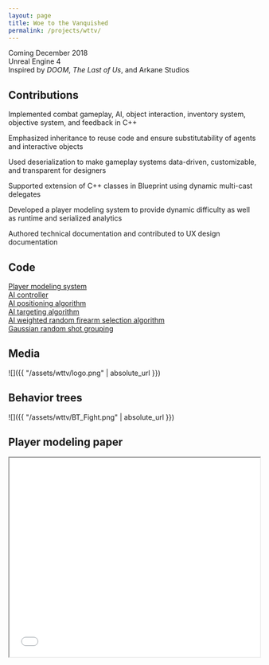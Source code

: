 ```yaml
---
layout: page
title: Woe to the Vanquished
permalink: /projects/wttv/
---
```


Coming December 2018
<br>Unreal Engine 4
<br>Inspired by <em>DOOM</em>, <em>The Last of Us</em>, and Arkane Studios

<h2><strong>Contributions</strong></h2>

Implemented combat gameplay, AI, object interaction, inventory system, objective system, and feedback in C++

Emphasized inheritance to reuse code and ensure substitutability of agents and interactive objects

Used deserialization to make gameplay systems data-driven, customizable, and transparent for designers

Supported extension of C++ classes in Blueprint using dynamic multi-cast delegates

Developed a player modeling system to provide dynamic difficulty as well as runtime and serialized analytics

Authored technical documentation and contributed to UX design documentation

<h2><strong>Code</strong></h2>

[Player modeling system](https://github.com/samuelschimmel/contraband/blob/master/Actor/Info/PlayerModeling/PlayerModeling.cpp)<br>
[AI controller](https://github.com/samuelschimmel/contraband/blob/master/Actor/Controller/AIController/AgentAIController/AgentAIController.cpp)<br>
[AI positioning algorithm](https://github.com/samuelschimmel/contraband/blob/master/BTNode/BTTaskNode/BTTask_BlackboardBase/FindAttackLocation.cpp)<br>
[AI targeting algorithm](https://github.com/samuelschimmel/contraband/blob/e6719f881c7c3e1bf8d689961398ea0f1573fd78/Actor/Pawn/Character/Agent/Agent.cpp#L1124-L1199)<br>
[AI weighted random firearm selection algorithm](https://github.com/samuelschimmel/contraband/blob/e6719f881c7c3e1bf8d689961398ea0f1573fd78/Actor/Pawn/Character/Agent/Enemy/Enemy.cpp#L60-L111)<br>
[Gaussian random shot grouping](https://github.com/samuelschimmel/contraband/blob/e6719f881c7c3e1bf8d689961398ea0f1573fd78/Actor/InteractiveObject/Firearm/Firearm.cpp#L283-L317)<br>

<h2><strong>Media</strong></h2>

![]({{ "/assets/wttv/logo.png" | absolute_url }})

<h2><strong>Behavior trees</strong></h2>

![]({{ "/assets/wttv/BT_Fight.png" | absolute_url }})

<h2><strong>Player modeling paper</strong></h2>

<iframe src="/assets/wttv/PlayerModeling.pdf" width="100%" height="400"></iframe>

